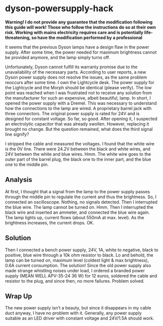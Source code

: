 # dyson-powersupply-hack

**Warning! I do not provide any guarantee that the modification following this guide will work! Those who follow the instructions do so at their own risk. Working with mains electricity requires care and is potentially life-threatening, so have the modification performed by a professional**

It seems that the previous Dyson lamps have a design flaw in the power supply. After some time, the power needed for maximum brightness cannot be provided anymore, and the lamp simply turns off.

Unfortunately, Dyson cannot fulfill its warranty promise due to the unavailability of the necessary parts. According to user reports, a new Dyson power supply does not resolve the issues, as the same problem reoccurs after some time. I own the Lightcycle desk. The power supply for the Lightcycle and the Morph should be identical (please verify). The low point was reached when I was frustrated not to receive any solution from the manufacturer for such an expensive, albeit beautiful, lamp. In short, I opened the power supply with a Dremel. This was necessary to understand how the connections to the lamp are wired. A proprietary barrel jack with three connectors. The original power supply is rated for 24V and is designed for constant voltage. So far, so good. After opening it, I suspected an electrolytic capacitor that was already swollen. However, replacing it brought no change. But the question remained, what does the third signal line signify?

I stripped the cable and measured the voltages. I found that the white wire is the 0V line. There were 24.2V between the black and white wires, and 24V between the white and blue wires. Hmm. The white wire goes to the outer part of the barrel plug, the black one to the inner part, and the blue one to the middle pin.

## Analysis

At first, I thought that a signal from the lamp to the power supply passes through the middle pin to regulate the current and thus the brightness. So, I connected an oscilloscope. Nothing, no signals detected. Then I interrupted the blue wire. The lamp cannot be turned on. Hmm. Then I interrupted the black wire and inserted an ammeter, and connected the blue wire again. The lamp lights up, current flows (about 550mA at max. level). As the brightness increases, the current drops. OK. 

## Solution

Then I connected a bench power supply, 24V, 1A, white to negative, black to positive, blue wire through a 10k ohm resistor to black. Lo and behold, the lamp can be turned on, maximum level (coldest light & max brightness), 0.6A current consumption. The solution! Since the old power supply also made strange whistling noises under load, I ordered a branded power supply (MEAN WELL APV-35-24 36 W) for 12 euros, soldered the cable and resistor to the plug, and since then, no more failures. Problem solved.

## Wrap Up
The new power supply isn't a beauty, but since it disappears in my cable duct anyway, I have no problem with it. Generally, any power supply suitable as an LED driver with constant voltage and 24V/1.5A should work.


